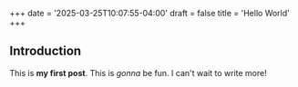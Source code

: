 +++
date = '2025-03-25T10:07:55-04:00'
draft = false
title = 'Hello World'
+++

## Introduction

This is **my first post**. This is *gonna* be fun. I can't wait to write more!